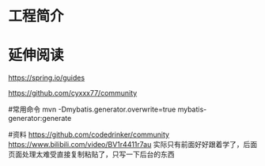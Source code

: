# 工程简介

# 延伸阅读
https://spring.io/guides

https://github.com/cyxxx77/community

#常用命令
mvn -Dmybatis.generator.overwrite=true mybatis-generator:generate


#资料
https://github.com/codedrinker/community
https://www.bilibili.com/video/BV1r4411r7au
实际只有前面好好跟着学了，后面页面处理太难受直接复制粘贴了，只写一下后台的东西



